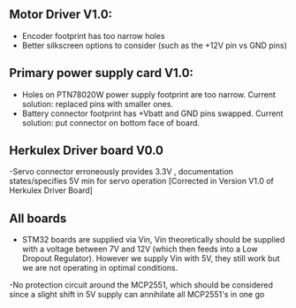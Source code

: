 ## Motor Driver V1.0:

- Encoder footprint has too narrow holes
- Better silkscreen options to consider (such as the +12V pin vs GND pins)

## Primary power supply card V1.0:

- Holes on PTN78020W power supply footprint are too narrow. Current solution: replaced pins with smaller ones.
- Battery connector footprint has +Vbatt and GND pins swapped. Current solution: put connector on bottom face of board.

## Herkulex Driver board V0.0
-Servo connector erroneously provides 3.3V , documentation states/specifies 5V min for servo operation
[Corrected in Version V1.0 of Herkulex Driver Board]

## All boards
- STM32 boards are supplied via Vin, Vin theoretically should be supplied with a voltage between 7V and 12V (which then feeds into a Low Dropout Regulator). However we supply Vin with 5V, they still work but we are not operating in optimal conditions.

-No protection circuit around the MCP2551, which should be considered since a slight shift in 5V supply can annihilate all MCP2551's in one go



